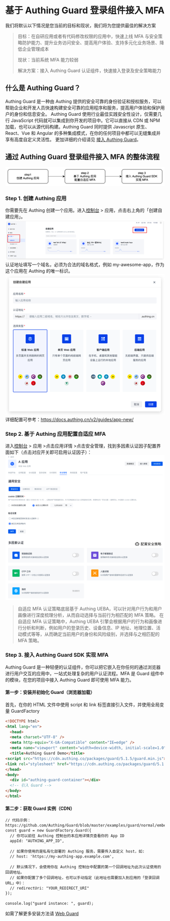 # 基于 Authing Guard 登录组件接入 MFA
我们将默认以下情况是您当前的目标和现状，我们将为您提供最佳的解决方案
>目标：在自研应用或者有代码修改权限的应用中，快速上线 MFA 与安全策略防护能力、提升业务访问安全、提高用户体验、支持多元化业务场景、降低企业管理成本
> 
>现状：当前系统 MFA 能力较弱
> 
>解决方案：接入 Authing Guard 认证组件，快速接入登录及安全策略能力

## 什么是 Authing Guard？
Authing Guard 是一种由 Authing 提供的安全可靠的身份验证和授权服务，可以帮助企业和开发人员快速构建安全可靠的应用程序和服务，提高用户体验和保护用户的身份和信息安全。
Authing Guard 使用行业最佳实践安全性设计，仅需要几行 JavaScript 代码就可以集成到你开发的项目中。它可以直接从 CDN 或 NPM 加载，也可以从源代码构建。Authing Guard 同时提供 Javascript 原生、React、Vue 和 Angular 的多种集成模式，在你的任何项目中都可以无缝集成并享有高度自定义灵活性。
更加详细的介绍请见 [接入 Authing Guard](https://docs.authing.cn/v2/reference/guard/v2/)。

## 通过 Authing Guard 登录组件接入 MFA 的整体流程
![整体流程图](./images/guard1.png)

### Step 1. 创建 Authing 应用
你需要先在 Authing 创建一个应用。进入[控制台](https://console.authing.cn/console) > 应用，点击右上角的「创建自建应用」。
![创建应用](./images/guard2.png)
认证地址填写一个域名，必须为合法的域名格式，例如 my-awesome-app，作为这个应用在 Authing 的唯一标识。
![创建应用](./images/guard3.png)
详细配置可参考：https://docs.authing.cn/v2/guides/app-new/ 

### Step 2. 基于 Authing 应用配置自适应 MFA
进入[控制台](https://console.authing.cn/console) > 应用 >点击应用详情 >点击安全管理，找到多因素认证因子配置界面如下（点击对应开关即可启用认证因子）：
![创建应用](./images/guard4.png)

> 自适应 MFA 认证策略底层基于 Authing UEBA，可以针对用户行为和用户画像进行深度梳理分析，从而自动选择与当前行为相匹配的 MFA 策略。
在自适应 MFA 认证策略中，Authing UEBA 引擎会根据用户的行为和画像进行分析和判断，例如用户的登录历史、设备信息、IP 地址、地理位置、活动模式等等，从而确定当前用户的身份和风险级别，并选择与之相匹配的 MFA 策略。

### Step 3. 接入 Authing Guard SDK 实现 MFA
Authing Guard 是一种轻便的认证组件，你可以把它嵌入在你任何的通过浏览器进行用户交互的应用中，一站式处理复杂的用户认证流程。MFA 是 Guard 组件中的模块，在您的项目中接入 Authing Guard 即可使用 MFA 能力。
#### 第一步：安装并初始化 Guard（浏览器加载）
首先，在你的 HTML 文件中使用 script 和 link 标签直接引入文件，并使用全局变量 GuardFactory

```html
<!DOCTYPE html>
<html lang="en">
  <head>
  <meta charset="UTF-8" />
  <meta http-equiv="X-UA-Compatible" content="IE=edge" />
  <meta name="viewport" content="width=device-width, initial-scale=1.0" />
  <title>Authing Guard Demo</title>
<script src="https://cdn.authing.co/packages/guard/5.1.5/guard.min.js"></script>
<link rel="stylesheet" href="https://cdn.authing.co/packages/guard/5.1.5/guard.min.css" />
</head>
<body>
  <div id="authing-guard-container"></div>
  <!-- 引入 Guard -->
</body>
</html>
```
#### 第二步：获取 Guard 实例（CDN）
```tsx
// 代码示例：https://github.com/Authing/Guard/blob/master/examples/guard/normal/embed.html
const guard = new GuardFactory.Guard({
  // 你可以前往 Authing 控制台的本应用详情页查看你的 App ID
  appId: "AUTHING_APP_ID",

  // 如果你使用的是私有化部署的 Authing 服务，需要传入自定义 host，如:
  // host: 'https://my-authing-app.example.com',

  // 默认情况下，会使用你在 Authing 控制台中配置的第一个回调地址为此次认证使用的回调地址。
  // 如果你配置了多个回调地址，也可以手动指定（此地址也需要加入到应用的「登录回调 URL」中）：
  // redirectUri: "YOUR_REDIRECT_URI"
});

console.log("guard instance: ", guard);

```
如需了解更多安装方法请 [Web Guard](https://docs.authing.cn/v2/reference/guard/v2/web.html)
